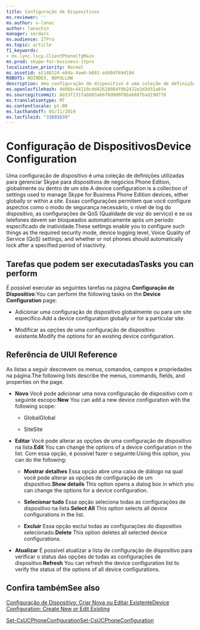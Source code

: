 ```yaml
---
title: Configuração de Dispositivos
ms.reviewer: ''
ms.author: v-lanac
author: lanachin
manager: serdars
ms.audience: ITPro
ms.topic: article
f1_keywords:
- ms.lync.lscp.ClientPhoneCfgMain
ms.prod: skype-for-business-itpro
localization_priority: Normal
ms.assetid: e1148124-e04a-4ae6-b601-ed48df69d194
ROBOTS: NOINDEX, NOFOLLOW
description: Uma configuração de dispositivo é uma coleção de definições utilizadas para gerenciar Skype para dispositivos de negócios Phone Edition, globalmente ou dentro de um site. Essas configurações permitem que você configure aspectos como o modo de segurança necessário, o nível de log do dispositivo, as configurações de QoS (Qualidade de voz do serviço) e se os telefones devem ser bloqueados automaticamente após um período especificado de inatividade.
ms.openlocfilehash: 4dd6bc44110cdd42628084f0b2422e3d3d31a6fe
ms.sourcegitcommit: bb53f131fabb03a66f0d000f8ba668fbad190778
ms.translationtype: MT
ms.contentlocale: pt-BR
ms.lasthandoff: 05/11/2019
ms.locfileid: "33891639"
---
```

# <a name="device-configuration"></a><span data-ttu-id="77d1e-104">Configuração de Dispositivos</span><span class="sxs-lookup"><span data-stu-id="77d1e-104">Device Configuration</span></span>
 
<span data-ttu-id="77d1e-105">Uma configuração de dispositivo é uma coleção de definições utilizadas para gerenciar Skype para dispositivos de negócios Phone Edition, globalmente ou dentro de um site.</span><span class="sxs-lookup"><span data-stu-id="77d1e-105">A device configuration is a collection of settings used to manage Skype for Business Phone Edition devices, either globally or within a site.</span></span> <span data-ttu-id="77d1e-106">Essas configurações permitem que você configure aspectos como o modo de segurança necessário, o nível de log do dispositivo, as configurações de QoS (Qualidade de voz do serviço) e se os telefones devem ser bloqueados automaticamente após um período especificado de inatividade.</span><span class="sxs-lookup"><span data-stu-id="77d1e-106">These settings enable you to configure such things as the required security mode, device logging level, Voice Quality of Service (QoS) settings, and whether or not phones should automatically lock after a specified period of inactivity.</span></span> 
  
## <a name="tasks-you-can-perform"></a><span data-ttu-id="77d1e-107">Tarefas que podem ser executadas</span><span class="sxs-lookup"><span data-stu-id="77d1e-107">Tasks you can perform</span></span>

<span data-ttu-id="77d1e-108">É possível executar as seguintes tarefas na página **Configuração de Dispositivo**:</span><span class="sxs-lookup"><span data-stu-id="77d1e-108">You can perform the following tasks on the **Device Configuration** page:</span></span>
  
- <span data-ttu-id="77d1e-109">Adicionar uma configuração de dispositivo globalmente ou para um site específico.</span><span class="sxs-lookup"><span data-stu-id="77d1e-109">Add a device configuration globally or for a particular site.</span></span>
    
- <span data-ttu-id="77d1e-110">Modificar as opções de uma configuração de dispositivo existente.</span><span class="sxs-lookup"><span data-stu-id="77d1e-110">Modify the options for an existing device configuration.</span></span>
    
## <a name="ui-reference"></a><span data-ttu-id="77d1e-111">Referência de UI</span><span class="sxs-lookup"><span data-stu-id="77d1e-111">UI Reference</span></span>

<span data-ttu-id="77d1e-112">As listas a seguir descrevem os menus, comandos, campos e propriedades na página.</span><span class="sxs-lookup"><span data-stu-id="77d1e-112">The following lists describe the menus, commands, fields, and properties on the page.</span></span>
  
- <span data-ttu-id="77d1e-113">**Novo** Você pode adicionar uma nova configuração de dispositivo com o seguinte escopo:</span><span class="sxs-lookup"><span data-stu-id="77d1e-113">**New** You can add a new device configuration with the following scope:</span></span>
    
  - <span data-ttu-id="77d1e-114">Global</span><span class="sxs-lookup"><span data-stu-id="77d1e-114">Global</span></span>
    
  - <span data-ttu-id="77d1e-115">Site</span><span class="sxs-lookup"><span data-stu-id="77d1e-115">Site</span></span>
    
- <span data-ttu-id="77d1e-116">**Editar** Você pode alterar as opções de uma configuração de dispositivo na lista.</span><span class="sxs-lookup"><span data-stu-id="77d1e-116">**Edit** You can change the options of a device configuration in the list.</span></span> <span data-ttu-id="77d1e-117">Com essa opção, é possível fazer o seguinte:</span><span class="sxs-lookup"><span data-stu-id="77d1e-117">Using this option, you can do the following:</span></span>
    
  - <span data-ttu-id="77d1e-118">**Mostrar detalhes** Essa opção abre uma caixa de diálogo na qual você pode alterar as opções de configuração de um dispositivo.</span><span class="sxs-lookup"><span data-stu-id="77d1e-118">**Show details** This option opens a dialog box in which you can change the options for a device configuration.</span></span>
    
  - <span data-ttu-id="77d1e-119">**Selecionar tudo** Essa opção seleciona todas as configurações de dispositivo na lista.</span><span class="sxs-lookup"><span data-stu-id="77d1e-119">**Select All** This option selects all device configurations in the list.</span></span>
    
  - <span data-ttu-id="77d1e-120">**Excluir** Essa opção exclui todas as configurações do dispositivo selecionado.</span><span class="sxs-lookup"><span data-stu-id="77d1e-120">**Delete** This option deletes all selected device configurations.</span></span>
    
- <span data-ttu-id="77d1e-121">**Atualizar** É possível atualizar a lista de configuração de dispositivo para verificar o status das opções de todas as configurações de dispositivo.</span><span class="sxs-lookup"><span data-stu-id="77d1e-121">**Refresh** You can refresh the device configuration list to verify the status of the options of all device configurations.</span></span>
    
## <a name="see-also"></a><span data-ttu-id="77d1e-122">Confira também</span><span class="sxs-lookup"><span data-stu-id="77d1e-122">See also</span></span>

[<span data-ttu-id="77d1e-123">Configuração de Dispositivo: Criar Nova ou Editar Existente</span><span class="sxs-lookup"><span data-stu-id="77d1e-123">Device Configuration: Create New or Edit Existing</span></span>](ms.lync.lscp.ClientDeviceTestEdit.md)

[<span data-ttu-id="77d1e-124">Set-CsUCPhoneConfiguration</span><span class="sxs-lookup"><span data-stu-id="77d1e-124">Set-CsUCPhoneConfiguration</span></span>](https://docs.microsoft.com/powershell/module/skype/set-csucphoneconfiguration?view=skype-ps)
